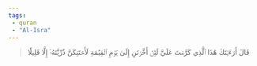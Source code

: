 ```yaml
---
tags: 
 - quran 
 - "Al-Isra"
---
```


> قَالَ أَرَءَيۡتَكَ هَٰذَا ٱلَّذِي كَرَّمۡتَ عَلَيَّ لَئِنۡ أَخَّرۡتَنِ إِلَىٰ يَوۡمِ ٱلۡقِيَٰمَةِ لَأَحۡتَنِكَنَّ ذُرِّيَّتَهُۥٓ إِلَّا قَلِيلٗا
